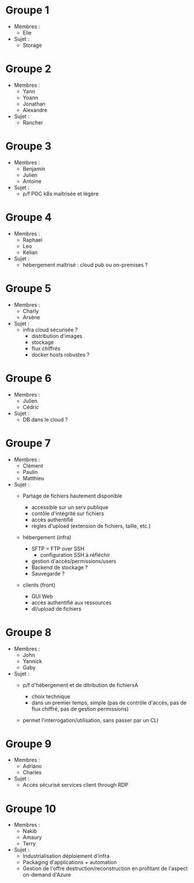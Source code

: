 # Groupe 1 
* Membres :
  * Elie
* Sujet :
  * Storage

# Groupe 2
* Membres :
  * Yann
  * Yoann
  * Jonathan
  * Alexandre  
* Sujet : 
  * Rancher

# Groupe 3
* Membres : 
  * Benjamin
  * Julien
  * Antoine  
* Sujet : 
  * p/f POC k8s maîtrisée et légère

# Groupe 4
* Membres :
  * Raphael
  * Leo
  * Kelian  
* Sujet : 
  * hébergement maîtrisé : cloud pub ou on-premises ?

# Groupe 5
* Membres :
  * Charly
  * Arsène  
* Sujet : 
  * infra cloud sécurisée ?
    * distribution d'images
    * stockage
    * flux chiffrés
    * docker hosts robustes ?
  
# Groupe 6
* Membres : 
  * Julien
  * Cédric  
* Sujet :
  * DB dans le cloud ?

# Groupe 7
* Membres :
  * Clément
  * Paulin
  * Matthieu  
* Sujet :
  * Partage de fichiers hautement disponible
    * accessible sur un serv publique
    * contôle d'intégrité sur fichiers
    * accès authentifié
    * règles d'upload (extension de fichiers, taille, etc.)
  
  * hébergement (infra)
    * SFTP = FTP over SSH 
      * configuration SSH à réfléchir 
    * gestion d'accès/permissions/users
    * Backend de stockage ? 
    * Sauvegarde ?
  
  * clients (front)
    * GUI Web
    * accès authentifié aux ressources 
    * dl/upload de fichiers

# Groupe 8
* Membres :
  * John
  * Yannick
  * Gaby  
* Sujet : 
  * p/f d'hébergement et de ditribution de fichiersA
    * choix technique
    * dans un premier temps, simple (pas de contrôle d'accès, pas de flux chiffré, pas de gestion permissions)
  
  * permet l'interrogation/utilisation, sans passer par un CLI 

# Groupe 9
* Membres : 
  * Adriano
  * Charles
* Sujet : 
  * Accès sécurisé services client through RDP  

# Groupe 10
* Membres :
  * Nakib
  * Amaury
  * Terry  
* Sujet : 
  * Industrialisation déploiement d'infra
  * Packaging d'applications + automation
  * Gestion de l'offre destruction/reconstruction en profitant de l'aspect on-demand d'Azure
